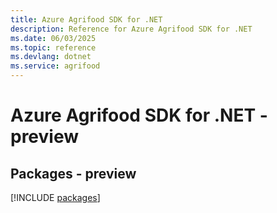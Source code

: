 ```yaml
---
title: Azure Agrifood SDK for .NET
description: Reference for Azure Agrifood SDK for .NET
ms.date: 06/03/2025
ms.topic: reference
ms.devlang: dotnet
ms.service: agrifood
---
```

# Azure Agrifood SDK for .NET - preview
## Packages - preview
[!INCLUDE [packages](agrifood-index.md)]